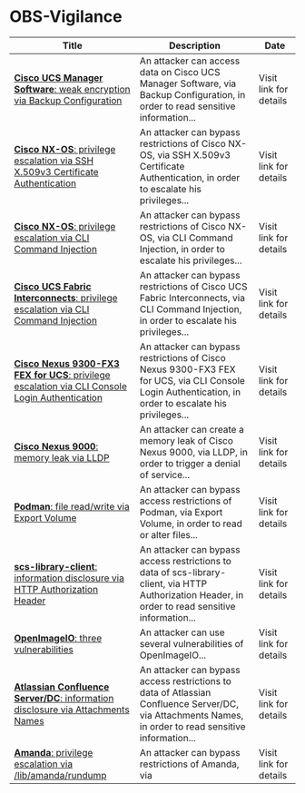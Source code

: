 

# OBS-Vigilance

 |Title|Description|Date|
 |---|---|---|
 |[<a href="https://vigilance.fr/vulnerability/Cisco-UCS-Manager-Software-weak-encryption-via-Backup-Configuration-40622" class="noirorange"><b>Cisco UCS Manager Software</b>: weak encryption via Backup Configuration</a>](https://vigilance.fr/vulnerability/Cisco-UCS-Manager-Software-weak-encryption-via-Backup-Configuration-40622)|An attacker can access data on Cisco UCS Manager Software, via Backup Configuration, in order to read sensitive information...|Visit link for details|
 |[<a href="https://vigilance.fr/vulnerability/Cisco-NX-OS-privilege-escalation-via-SSH-X-509v3-Certificate-Authentication-40621" class="noirorange"><b>Cisco NX-OS</b>: privilege escalation via SSH X.509v3 Certificate Authentication</a>](https://vigilance.fr/vulnerability/Cisco-NX-OS-privilege-escalation-via-SSH-X-509v3-Certificate-Authentication-40621)|An attacker can bypass restrictions of Cisco NX-OS, via SSH X.509v3 Certificate Authentication, in order to escalate his privileges...|Visit link for details|
 |[<a href="https://vigilance.fr/vulnerability/Cisco-NX-OS-privilege-escalation-via-CLI-Command-Injection-40620" class="noirorange"><b>Cisco NX-OS</b>: privilege escalation via CLI Command Injection</a>](https://vigilance.fr/vulnerability/Cisco-NX-OS-privilege-escalation-via-CLI-Command-Injection-40620)|An attacker can bypass restrictions of Cisco NX-OS, via CLI Command Injection, in order to escalate his privileges...|Visit link for details|
 |[<a href="https://vigilance.fr/vulnerability/Cisco-UCS-Fabric-Interconnects-privilege-escalation-via-CLI-Command-Injection-40619" class="noirorange"><b>Cisco UCS Fabric Interconnects</b>: privilege escalation via CLI Command Injection</a>](https://vigilance.fr/vulnerability/Cisco-UCS-Fabric-Interconnects-privilege-escalation-via-CLI-Command-Injection-40619)|An attacker can bypass restrictions of Cisco UCS Fabric Interconnects, via CLI Command Injection, in order to escalate his privileges...|Visit link for details|
 |[<a href="https://vigilance.fr/vulnerability/Cisco-Nexus-9300-FX3-FEX-for-UCS-privilege-escalation-via-CLI-Console-Login-Authentication-40618" class="noirorange"><b>Cisco Nexus 9300-FX3 FEX for UCS</b>: privilege escalation via CLI Console Login Authentication</a>](https://vigilance.fr/vulnerability/Cisco-Nexus-9300-FX3-FEX-for-UCS-privilege-escalation-via-CLI-Console-Login-Authentication-40618)|An attacker can bypass restrictions of Cisco Nexus 9300-FX3 FEX for UCS, via CLI Console Login Authentication, in order to escalate his privileges...|Visit link for details|
 |[<a href="https://vigilance.fr/vulnerability/Cisco-Nexus-9000-memory-leak-via-LLDP-40617" class="noirorange"><b>Cisco Nexus 9000</b>: memory leak via LLDP</a>](https://vigilance.fr/vulnerability/Cisco-Nexus-9000-memory-leak-via-LLDP-40617)|An attacker can create a memory leak of Cisco Nexus 9000, via LLDP, in order to trigger a denial of service...|Visit link for details|
 |[<a href="https://vigilance.fr/vulnerability/Podman-file-read-write-via-Export-Volume-40616" class="noirorange"><b>Podman</b>: file read/write via Export Volume</a>](https://vigilance.fr/vulnerability/Podman-file-read-write-via-Export-Volume-40616)|An attacker can bypass access restrictions of Podman, via Export Volume, in order to read or alter files...|Visit link for details|
 |[<a href="https://vigilance.fr/vulnerability/scs-library-client-information-disclosure-via-HTTP-Authorization-Header-40615" class="noirorange"><b>scs-library-client</b>: information disclosure via HTTP Authorization Header</a>](https://vigilance.fr/vulnerability/scs-library-client-information-disclosure-via-HTTP-Authorization-Header-40615)|An attacker can bypass access restrictions to data of scs-library-client, via HTTP Authorization Header, in order to read sensitive information...|Visit link for details|
 |[<a href="https://vigilance.fr/vulnerability/OpenImageIO-three-vulnerabilities-40614" class="noirorange"><b>OpenImageIO</b>: three vulnerabilities</a>](https://vigilance.fr/vulnerability/OpenImageIO-three-vulnerabilities-40614)|An attacker can use several vulnerabilities of OpenImageIO...|Visit link for details|
 |[<a href="https://vigilance.fr/vulnerability/Atlassian-Confluence-Server-DC-information-disclosure-via-Attachments-Names-40613" class="noirorange"><b>Atlassian Confluence Server/DC</b>: information disclosure via Attachments Names</a>](https://vigilance.fr/vulnerability/Atlassian-Confluence-Server-DC-information-disclosure-via-Attachments-Names-40613)|An attacker can bypass access restrictions to data of Atlassian Confluence Server/DC, via Attachments Names, in order to read sensitive information...|Visit link for details|
 |[<a href="https://vigilance.fr/vulnerability/Amanda-privilege-escalation-via-lib-amanda-rundump-40612" class="noirorange"><b>Amanda</b>: privilege escalation via /lib/amanda/rundump</a>](https://vigilance.fr/vulnerability/Amanda-privilege-escalation-via-lib-amanda-rundump-40612)|An attacker can bypass restrictions of Amanda, via |Visit link for details|
 